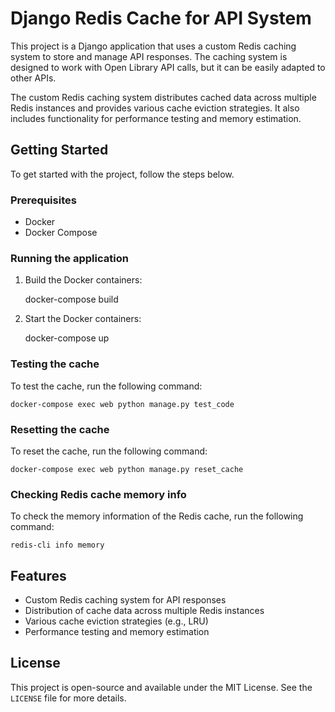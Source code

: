 # Django Redis Cache for API System

This project is a Django application that uses a custom Redis caching system to store and manage API responses. The caching system is designed to work with Open Library API calls, but it can be easily adapted to other APIs.

The custom Redis caching system distributes cached data across multiple Redis instances and provides various cache eviction strategies. It also includes functionality for performance testing and memory estimation.

## Getting Started

To get started with the project, follow the steps below.

### Prerequisites

- Docker
- Docker Compose

### Running the application

1. Build the Docker containers:

   docker-compose build

2. Start the Docker containers:

   docker-compose up

### Testing the cache

To test the cache, run the following command:

    docker-compose exec web python manage.py test_code

### Resetting the cache

To reset the cache, run the following command:

    docker-compose exec web python manage.py reset_cache

### Checking Redis cache memory info

To check the memory information of the Redis cache, run the following command:

    redis-cli info memory

## Features

- Custom Redis caching system for API responses
- Distribution of cache data across multiple Redis instances
- Various cache eviction strategies (e.g., LRU)
- Performance testing and memory estimation

## License

This project is open-source and available under the MIT License. See the `LICENSE` file for more details.
